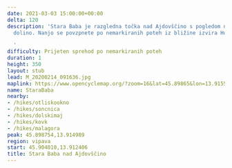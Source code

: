 ```yaml
---
date: 2021-03-03 15:00:00+00:00
delta: 120
description: 'Stara Baba je razgledna točka nad Ajdovščino s pogledom na celotno Vipavsko
  dolino. Nanjo se povzpnete po nemarkiranih poteh iz bližine izvira Hublja.

  '
difficulty: Prijeten sprehod po nemarkiranih poteh
duration: 1
height: 350
layout: stub
lead: M_20200214_091636.jpg
maplink: https://www.opencyclemap.org/?zoom=16&lat=45.89865&lon=13.91553&layers=B0000
name: StaraBaba
nearby:
- /hikes/otliskookno
- /hikes/soncnica
- /hikes/dolskimaj
- /hikes/kovk
- /hikes/malagora
peak: 45.898754,13.914989
region: vipava
start: 45.904010,13.912406
title: Stara Baba nad Ajdovščino
---
```


